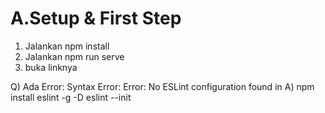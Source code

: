 # A.Setup & First Step

1) Jalankan npm install
2) Jalankan npm run serve
3) buka linknya

Q) Ada Error: Syntax Error: Error: No ESLint configuration found in
A)
npm install eslint -g -D
eslint --init